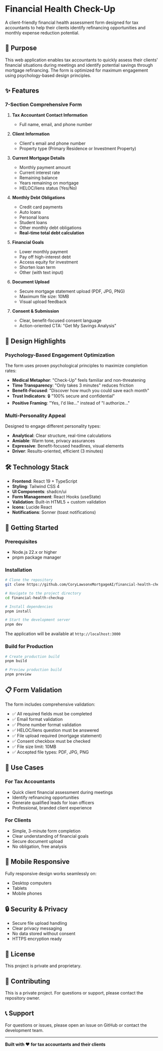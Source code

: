 # Financial Health Check-Up

A client-friendly financial health assessment form designed for tax accountants to help their clients identify refinancing opportunities and monthly expense reduction potential.

## 🎯 Purpose

This web application enables tax accountants to quickly assess their clients' financial situations during meetings and identify potential savings through mortgage refinancing. The form is optimized for maximum engagement using psychology-based design principles.

## ✨ Features

### 7-Section Comprehensive Form

1. **Tax Accountant Contact Information**
   - Full name, email, and phone number

2. **Client Information**
   - Client's email and phone number
   - Property type (Primary Residence or Investment Property)

3. **Current Mortgage Details**
   - Monthly payment amount
   - Current interest rate
   - Remaining balance
   - Years remaining on mortgage
   - HELOC/liens status (Yes/No)

4. **Monthly Debt Obligations**
   - Credit card payments
   - Auto loans
   - Personal loans
   - Student loans
   - Other monthly debt obligations
   - **Real-time total debt calculation**

5. **Financial Goals**
   - Lower monthly payment
   - Pay off high-interest debt
   - Access equity for investment
   - Shorten loan term
   - Other (with text input)

6. **Document Upload**
   - Secure mortgage statement upload (PDF, JPG, PNG)
   - Maximum file size: 10MB
   - Visual upload feedback

7. **Consent & Submission**
   - Clear, benefit-focused consent language
   - Action-oriented CTA: "Get My Savings Analysis"

## 🎨 Design Highlights

### Psychology-Based Engagement Optimization

The form uses proven psychological principles to maximize completion rates:

- **Medical Metaphor**: "Check-Up" feels familiar and non-threatening
- **Time Transparency**: "Only takes 3 minutes" reduces friction
- **Benefit-Focused**: "Discover how much you could save each month"
- **Trust Indicators**: 🔒 "100% secure and confidential"
- **Positive Framing**: "Yes, I'd like..." instead of "I authorize..."

### Multi-Personality Appeal

Designed to engage different personality types:

- **Analytical**: Clear structure, real-time calculations
- **Amiable**: Warm tone, privacy assurances
- **Expressive**: Benefit-focused headlines, visual elements
- **Driver**: Results-oriented, efficient (3 minutes)

## 🛠️ Technology Stack

- **Frontend**: React 19 + TypeScript
- **Styling**: Tailwind CSS 4
- **UI Components**: shadcn/ui
- **Form Management**: React Hooks (useState)
- **Validation**: Built-in HTML5 + custom validation
- **Icons**: Lucide React
- **Notifications**: Sonner (toast notifications)

## 🚀 Getting Started

### Prerequisites

- Node.js 22.x or higher
- pnpm package manager

### Installation

```bash
# Clone the repository
git clone https://github.com/CoryLawsonxMortgageAI/financial-health-checkup.git

# Navigate to the project directory
cd financial-health-checkup

# Install dependencies
pnpm install

# Start the development server
pnpm dev
```

The application will be available at `http://localhost:3000`

### Build for Production

```bash
# Create production build
pnpm build

# Preview production build
pnpm preview
```

## 📋 Form Validation

The form includes comprehensive validation:

- ✅ All required fields must be completed
- ✅ Email format validation
- ✅ Phone number format validation
- ✅ HELOC/liens question must be answered
- ✅ File upload required (mortgage statement)
- ✅ Consent checkbox must be checked
- ✅ File size limit: 10MB
- ✅ Accepted file types: PDF, JPG, PNG

## 🎯 Use Cases

### For Tax Accountants
- Quick client financial assessment during meetings
- Identify refinancing opportunities
- Generate qualified leads for loan officers
- Professional, branded client experience

### For Clients
- Simple, 3-minute form completion
- Clear understanding of financial goals
- Secure document upload
- No obligation, free analysis

## 📱 Mobile Responsive

Fully responsive design works seamlessly on:
- Desktop computers
- Tablets
- Mobile phones

## 🔒 Security & Privacy

- Secure file upload handling
- Clear privacy messaging
- No data stored without consent
- HTTPS encryption ready

## 📄 License

This project is private and proprietary.

## 🤝 Contributing

This is a private project. For questions or support, please contact the repository owner.

## 📞 Support

For questions or issues, please open an issue on GitHub or contact the development team.

---

**Built with ❤️ for tax accountants and their clients**
